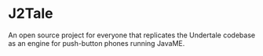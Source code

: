 # J2Tale
An open source project for everyone that replicates the Undertale codebase as an engine for push-button phones running JavaME.
